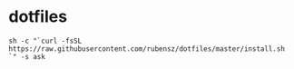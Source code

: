 # dotfiles

```
sh -c "`curl -fsSL https://raw.githubusercontent.com/rubensz/dotfiles/master/install.sh `" -s ask
```
